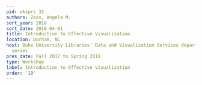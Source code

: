 ```yaml
---
pid: wksprs_32
authors: Zoss, Angela M.
sort_year: 2018
sort_date: 2018-04-01
title: Introduction to Effective Visualization
location: Durham, NC
host: Duke University Libraries’ Data and Visualization Services department workshop
  series
pres_date: Fall 2017 to Spring 2018
type: Workshop
label: Introduction to Effective Visualization
order: '19'
---
```


